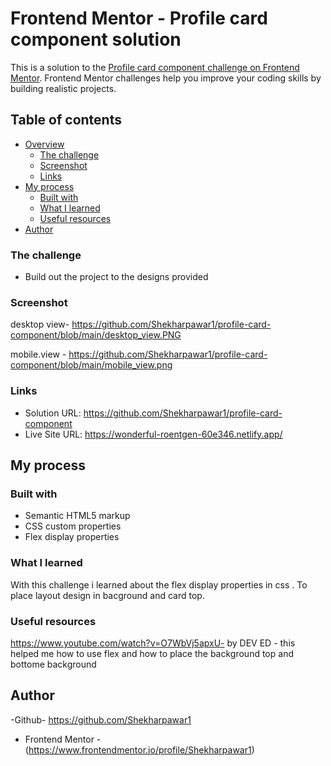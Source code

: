# Frontend Mentor - Profile card component solution

This is a solution to the [Profile card component challenge on Frontend Mentor](https://www.frontendmentor.io/challenges/profile-card-component-cfArpWshJ). Frontend Mentor challenges help you improve your coding skills by building realistic projects. 

## Table of contents

- [Overview](#overview)
  - [The challenge](#the-challenge)
  - [Screenshot](#screenshot)
  - [Links](#links)
- [My process](#my-process)
  - [Built with](#built-with)
  - [What I learned](#what-i-learned)
  - [Useful resources](#useful-resources)
- [Author](#author)




### The challenge

- Build out the project to the designs provided

### Screenshot

desktop view- https://github.com/Shekharpawar1/profile-card-component/blob/main/desktop_view.PNG

mobile.view - https://github.com/Shekharpawar1/profile-card-component/blob/main/mobile_view.png



### Links

- Solution URL: https://github.com/Shekharpawar1/profile-card-component
- Live Site URL: https://wonderful-roentgen-60e346.netlify.app/

## My process

### Built with

- Semantic HTML5 markup
- CSS custom properties
- Flex display properties 



### What I learned

With this challenge i learned about the flex display properties in css .
To place layout design  in bacground and card top. 





### Useful resources

https://www.youtube.com/watch?v=O7WbVj5apxU- by DEV ED - this helped me how to use flex and how to place the background top and bottome background 



## Author

-Github- https://github.com/Shekharpawar1
- Frontend Mentor -(https://www.frontendmentor.io/profile/Shekharpawar1)




 

